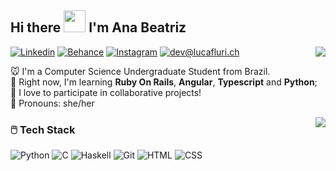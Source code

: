 ## Hi there  <img src="https://emoji.gg/assets/emoji/2842-stressedpsyduck.png" width="35px">  I'm Ana Beatriz

<img align="right" src="https://github-readme-stats.vercel.app/api?username=anabxms&hide_border=true&hide_rank=true&show_icons=true&title_color=606060&text_color=606060&bg_color=00000000">

[![Linkedin](https://img.shields.io/static/v1?label=LinkedIn&message=%20&color=pink&logo=LinkedIn&style=flat-square&logoColor=white)](https://www.linkedin.com/in/anabxms/)
[![Behance](https://img.shields.io/static/v1?label=Behance&message=%20&color=pink&logo=Behance&style=flat-square&logoColor=white)](https://www.behance.net/abxms)
[![Instagram](https://img.shields.io/static/v1?label=Instagram&message=%20&color=pink&logo=Instagram&style=flat-square&logoColor=white)](https://www.instagram.com/anabia.jpg/)
[![dev@lucafluri.ch](https://img.shields.io/static/v1?label=anabxms@gmail.com&message=%20&color=pink&logo=gmail&style=flat-square&logoColor=white)](mailto:anabxms@gmail.com)



🐭 I'm a Computer Science Undergraduate Student from Brazil. </br>
🥬 Right now, I'm learning  **Ruby On Rails**, **Angular**, **Typescript** and **Python**; </br>
🍡 I love to participate in collaborative projects! </br>
🍄 Pronouns: she/her

<img align="right" src="https://github-readme-stats.vercel.app/api/top-langs/?username=anabxms&layout=compact&hide_border=true&hide_rank=true&show_icons=true&title_color=606060&text_color=606060&bg_color=00000000">


### 🖱️  Tech Stack

![Python](https://img.shields.io/static/v1?label=Python&message=%20&color=9cf&labelColor=grey&style=flat-square&logo=python&logoColor=white)
![C](https://img.shields.io/static/v1?label=C&message=%20&color=9cf&labelColor=grey&style=flat-square&logo=c&logoColor=white)
![Haskell](https://img.shields.io/static/v1?label=Haskell&message=%20&color=9cf&labelColor=grey&style=flat-square&logo=haskell&logoColor=white)
![Git](https://img.shields.io/static/v1?label=Git&message=%20&color=9cf&labelColor=grey&style=flat-square&logo=git&logoColor=white)
![HTML](https://img.shields.io/static/v1?label=HTML&message=%20&color=9cf&labelColor=grey&style=flat-square&logo=html5&logoColor=white)
![CSS](https://img.shields.io/static/v1?label=CSS&message=%20&color=9cf&labelColor=grey&style=flat-square&logo=css3&logoColor=white)
